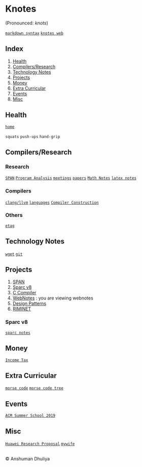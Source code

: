 Knotes
====================
(Pronounced: *knots*)

[`markdown syntax`](technology/webdev/markdown.html)
[`knotes web`](http://adhuliya.pythonanywhere.com/_knotes_.html)

Index
--------
1. [Health](#health)
1. [Compilers/Research](#compilers)
3. [Technology Notes](#technology)
4. [Projects](#projects)
5. [Money](#money)
6. [Extra Curricular](#extra)
7. [Events](#events)
8. [Misc](#misc)

Health <a name="health"></a>
---------------
[`home`](health/index.html)

`squats` `push-ups` `hand-grip`

Compilers/Research <a name="compilers"></a>
------------------------

### Research
[`SPAN`](span/__span.html)
[`Program Analysis`](program-analysis/pa.html) 
[`meetings`](compilers/meetings/meetings.html)
[`papers`](program-analysis/papers/papers.html)
[`Math Notes`](math/math.html)
[`latex notes`](latex/latex.html)

### Compilers
[`clang/llvm`](compilers/llvm/index.html)
[`languages`](compilers/languages/languages.html)
[`Compiler Construction`](compilers/index.html)

### Others
[`etag`](etag/etag.html)

Technology Notes <a name="technology"></a>
-------------------------
[`wget`](technology/webdev/wget.html)
[`git`](technology/git.html)

Projects <a name="projects"></a>
----------------
1. [SPAN](span/__span.html)
2. [Sparc v8](#sparc)
3. [C Compiler](compiler/ccompiler.html)
4. [WebNotes](#) : you are viewing webnotes
5. [Design Patterns](misc/designpatterns.html)
6. [RIMINET](riminet/__riminet_.html)

### Sparc v8 <a name="sparc"></a>
[`sparc notes`](sparc/sparc.html)

<a name="money"></a>

Money
------------------
[`Income Tax`](money/incometax.html)

<a name="extra"></a>

Extra Curricular
---------------------------
[`morse code`](extra-curricular/international-morse-code.png)
[`morse code tree`](extra-curricular/morse-code-tree.jpg)

<a name="events"></a>

Events
----------------
[`ACM Summer School 2019`](events/acm-summer-school-2019/index.html)

<a name="misc"></a>

Misc
---------------------------------
[`Huawei Research Proposal`](misc/huawei-research-proposal.html)
[`mywife`](misc/mywife.html)

<div class="footer"> <br/> &copy; Anshuman Dhuliya <br/> </div>

